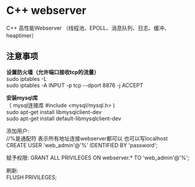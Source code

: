 # C++ webserver
C++  高性能Webserver （线程池、EPOLL、消息队列、日志、缓冲、heaptimer）



## 注意事项

**设置防火墙（允许端口接收tcp的流量）**  
sudo iptables -L  
sudo iptables -A INPUT -p tcp --dport 8876 -j ACCEPT  

**安装mysql库**  
（ mysql连接库 #include <mysql/mysql.h> )   
sudo apt-get install libmysqlclient-dev  
sudo apt-get install default-libmysqlclient-dev  
  
添加用户:  
 //%是通配符 表示所有地址连接webserver都可以 也可以写localhost  
CREATE USER 'web_admin'@'%' IDENTIFIED BY 'password';  
  
赋予权限:
GRANT ALL PRIVILEGES ON webserver.* TO 'web_admin'@'%';  
  
刷新:  
FLUSH PRIVILEGES;  
